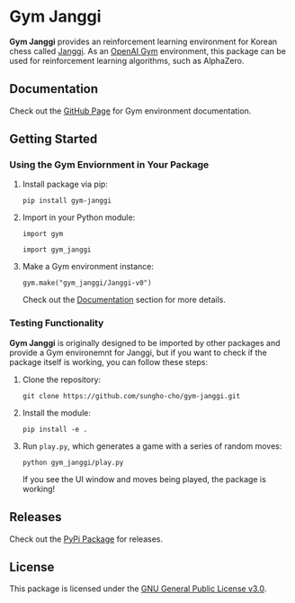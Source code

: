 # Gym Janggi
**Gym Janggi** provides an reinforcement learning environment for Korean chess called [Janggi](https://en.wikipedia.org/wiki/Janggi). As an [OpenAI Gym](https://gym.openai.com/) environment, this package can be used for reinforcement learning algorithms, such as AlphaZero.

## Documentation
Check out the [GitHub Page](https://sungho-cho.github.io/gym-janggi/) for Gym environment documentation.

## Getting Started

### Using the Gym Enviornment in Your Package

1. Install package via pip:

    `pip install gym-janggi`

2. Import in your Python module:

    `import gym`

    `import gym_janggi`

3. Make a Gym environment instance:

    `gym.make("gym_janggi/Janggi-v0")`

    Check out the [Documentation](#documentation) section for more details.


### Testing Functionality
**Gym Janggi** is originally designed to be imported by other packages and provide a Gym environemnt for Janggi, but if you want to check if the package itself is working, you can follow these steps:

1. Clone the repository:

    `git clone https://github.com/sungho-cho/gym-janggi.git`

2. Install the module:

    `pip install -e .`

3. Run `play.py`, which generates a game with a series of random moves:

    `python gym_janggi/play.py`

    If you see the UI window and moves being played, the package is working!


## Releases
Check out the [PyPi Package](https://pypi.org/project/gym-janggi) for releases.

## License
This package is licensed under the [GNU General Public License v3.0](LICENSE).
